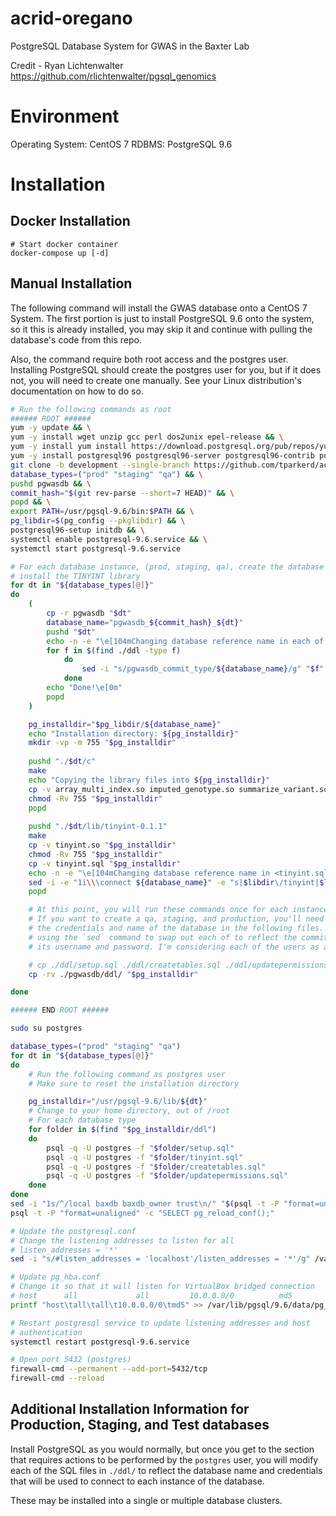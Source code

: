 # acrid-oregano
PostgreSQL Database System for GWAS in the Baxter Lab

Credit - Ryan Lichtenwalter https://github.com/rlichtenwalter/pgsql_genomics

# Environment
Operating System: CentOS 7
RDBMS: PostgreSQL 9.6

# Installation

## Docker Installation

    # Start docker container
    docker-compose up [-d]

## Manual Installation

The following command will install the GWAS database onto a CentOS 7 System.
The first portion is just to install PostgreSQL 9.6 onto the system, so it this 
is already installed, you may skip it and continue with pulling the database's
code from this repo.

Also, the command require both root access and the postgres user. Installing
PostgreSQL should create the postgres user for you, but if it does not, you will
need to create one manually. See your Linux distribution's documentation on how
to do so.

```bash
# Run the following commands as root
###### ROOT ######
yum -y update && \
yum -y install wget unzip gcc perl dos2unix epel-release && \
yum -y install yum install https://download.postgresql.org/pub/repos/yum/reporpms/EL-7-x86_64/pgdg-redhat-repo-latest.noarch.rpm && \
yum -y install postgresql96 postgresql96-server postgresql96-contrib postgresql96-libs postgresql96-devel && \
git clone -b development --single-branch https://github.com/tparkerd/acrid-oregano.git pgwasdb && \
database_types=("prod" "staging" "qa") && \
pushd pgwasdb && \
commit_hash="$(git rev-parse --short=7 HEAD)" && \
popd && \
export PATH=/usr/pgsql-9.6/bin:$PATH && \
pg_libdir=$(pg_config --pkglibdir) && \
postgresql96-setup initdb && \
systemctl enable postgresql-9.6.service && \
systemctl start postgresql-9.6.service

# For each database instance, (prod, staging, qa), create the database and 
# install the TINYINT library
for dt in "${database_types[@]}"
do
    (
        cp -r pgwasdb "$dt"
        database_name="pgwasdb_${commit_hash}_${dt}"
        pushd "$dt"
        echo -n -e "\e[104mChanging database reference name in each of the DDL files..."
        for f in $(find ./ddl -type f)
            do
                sed -i "s/pgwasdb_commit_type/${database_name}/g" "$f"
            done
        echo "Done!\e[0m"
        popd 
    )

    pg_installdir="$pg_libdir/${database_name}"
    echo "Installation directory: ${pg_installdir}"
    mkdir -vp -m 755 "$pg_installdir"
 
    pushd "./$dt/c"
    make
    echo "Copying the library files into ${pg_installdir}"
    cp -v array_multi_index.so imputed_genotype.so summarize_variant.so "$pg_installdir"
    chmod -Rv 755 "$pg_installdir" 
    popd
 
    pushd "./$dt/lib/tinyint-0.1.1"
    make
    cp -v tinyint.so "$pg_installdir"
    chmod -Rv 755 "$pg_installdir"
    cp -v tinyint.sql "$pg_installdir"
    echo -n -e "\e[104mChanging database reference name in <tinyint.sql>..."
    sed -i -e "1i\\\connect ${database_name}" -e "s|$libdir\/tinyint|$libdir/${database_name}/tinyint|g" "${pg_installdir}/tinyint.sql"
    popd

    # At this point, you will run these commands once for each instance of the database
    # If you want to create a qa, staging, and production, you'll need to modify
    # the credentials and name of the database in the following files. I suggest
    # using the `sed` command to swap out each of to reflect the commit version and
    # its username and password. I'm considering each of the users as a role

    # cp ./ddl/setup.sql ./ddl/createtables.sql ./ddl/updatepermissions.sql "$pg_installdir"
    cp -rv ./pgwasdb/ddl/ "$pg_installdir"

done

###### END ROOT ######

sudo su postgres

database_types=("prod" "staging" "qa")
for dt in "${database_types[@]}"
do
    # Run the following command as postgres user
    # Make sure to reset the installation directory

    pg_installdir="/usr/pgsql-9.6/lib/${dt}"
    # Change to your home directory, out of /root
    # For each database type
    for folder in $(find "$pg_installdir/ddl")
    do
        psql -q -U postgres -f "$folder/setup.sql"
        psql -q -U postgres -f "$folder/tinyint.sql"
        psql -q -U postgres -f "$folder/createtables.sql"
        psql -q -U postgres -f "$folder/updatepermissions.sql"
    done
done
sed -i "1s/^/local baxdb baxdb_owner trust\n/" "$(psql -t -P "format=unaligned" -c "SHOW hba_file;")"
psql -t -P "format=unaligned" -c "SELECT pg_reload_conf();"

# Update the postgresql.conf
# Change the listening addresses to listen for all
# listen_addresses = '*'
sed -i "s/#listen_addresses = 'localhost'/listen_addresses = '*'/g" /var/lib/pgsql/9.6/data/postgresql.conf

# Update pg_hba.conf
# Change it so that it will listen for VirtualBox bridged connection
# host      all             all         10.0.0.0/0          md5
printf "host\tall\tall\t10.0.0.0/0\tmd5" >> /var/lib/pgsql/9.6/data/pg_hba.conf

# Restart postgresql service to update listening addresses and host
# authentication
systemctl restart postgresql-9.6.service

# Open port 5432 (postgres)
firewall-cmd --permanent --add-port=5432/tcp
firewall-cmd --reload

```

## Additional Installation Information for Production, Staging, and Test databases
Install PostgreSQL as you would normally, but once you get to the section that 
requires actions to be performed by the `postgres` user, you will modify each
of the SQL files in `./ddl/` to reflect the database name and credentials that
will be used to connect to each instance of the database.

These may be installed into a single or multiple database clusters.